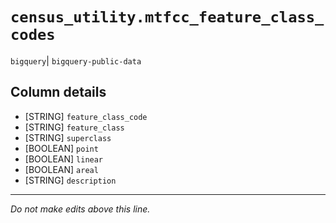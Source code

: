 # `census_utility.mtfcc_feature_class_codes`
`bigquery`| `bigquery-public-data`

## Column details
* [STRING]    `feature_class_code`
* [STRING]    `feature_class`
* [STRING]    `superclass`
* [BOOLEAN]   `point`
* [BOOLEAN]   `linear`
* [BOOLEAN]   `areal`
* [STRING]    `description`

-------------------------------------------------------------------------------
*Do not make edits above this line.*
